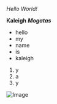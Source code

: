 

*Hello World!*

**Kaleigh**
***Mogatas***

* hello
* my
* name
* is
* kaleigh

1. y
2. a
3. y

![Image](https://www.google.com/url?sa=i&url=https%3A%2F%2Fpixabay.com%2Fimages%2Fsearch%2Fnature%2F&psig=AOvVaw1WVGWbG-tUXnlFQjTsEcF7&ust=1649547088631000&source=images&cd=vfe&ved=0CAoQjRxqFwoTCMDFjPTPhfcCFQAAAAAdAAAAABAD)
